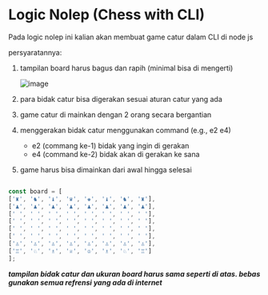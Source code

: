    # Logic Nolep (Chess with CLI)

   Pada logic nolep ini kalian akan membuat game catur dalam CLI di node js

   persyaratannya:

   1. tampilan board harus bagus dan rapih (minimal bisa di mengerti)
      
      ![image](https://github.com/user-attachments/assets/2c9a37b6-5fda-452c-92cd-a9bbb29016e9)

   2. para bidak catur bisa digerakan sesuai aturan catur yang ada
   3. game catur di mainkan dengan 2 orang secara bergantian
   4. menggerakan bidak catur menggunakan command (e.g., e2 e4)
      - e2 (commang ke-1) bidak yang ingin di gerakan
      - e4 (command ke-2) bidak akan di gerakan ke sana
   5. game harus bisa dimainkan dari awal hingga selesai 

   ```js

   const board = [
   ['♜', '♞', '♝', '♛', '♚', '♝', '♞', '♜'],
   ['♟', '♟', '♟', '♟', '♟', '♟', '♟', '♟'],
   [' ', ' ', ' ', ' ', ' ', ' ', ' ', ' '],
   [' ', ' ', ' ', ' ', ' ', ' ', ' ', ' '],
   [' ', ' ', ' ', ' ', ' ', ' ', ' ', ' '],
   [' ', ' ', ' ', ' ', ' ', ' ', ' ', ' '],
   ['♙', '♙', '♙', '♙', '♙', '♙', '♙', '♙'],
   ['♖', '♘', '♗', '♕', '♔', '♗', '♘', '♖']
   ];

   ```

   ***tampilan bidak catur dan ukuran board harus sama seperti di atas. bebas gunakan semua refrensi yang ada di internet***
